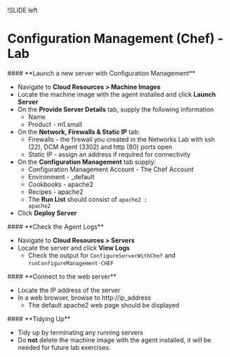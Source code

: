 !SLIDE left
# Configuration Management (Chef) - Lab

<p></p>
#### **Launch a new server with Configuration Management**

* Navigate to **Cloud Resources > Machine Images**
* Locate the machine image with the agent installed and click **Launch Server**
* On the **Provide Server Details** tab, supply the following information
	* Name
	* Product - m1.small
* On the **Network, Firewalls & Static IP** tab:
	* Firewalls - the firewall you created in the Networks Lab with ssh (22), DCM Agent (3302) and http (80) ports open
	* Static IP - assign an address if required for connectivity
* On the **Configuration Management** tab supply:
	* Configuration Management Account - The Chef Account
	* Environment - _default
	* Cookbooks - apache2
	* Recipes - apache2
	* The **Run List** should consist of <code>apache2 : apache2</code>
* Click **Deploy Server**

<p></p>
#### **Check the Agent Logs**

* Navigate to **Cloud Resources > Servers**
* Locate the server and click **View Logs**
	* Check the output for <code>ConfigureServerWithChef</code> and <code>runConfigureManagement-CHEF</code>

<p></p>
#### **Connect to the web server**

* Locate the IP address of the server
* In a web browser, browse to http://ip_address
	* The default apache2 web page should be displayed

<p></p>
#### **Tidying Up**

* Tidy up by terminating any running servers
* Do **not** delete the machine image with the agent installed, it will be needed for future lab exercises.
